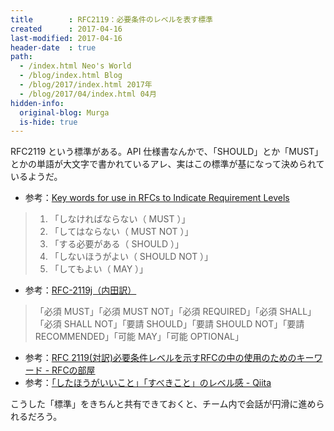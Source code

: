 ```yaml
---
title        : RFC2119：必要条件のレベルを表す標準
created      : 2017-04-16
last-modified: 2017-04-16
header-date  : true
path:
  - /index.html Neo's World
  - /blog/index.html Blog
  - /blog/2017/index.html 2017年
  - /blog/2017/04/index.html 04月
hidden-info:
  original-blog: Murga
  is-hide: true
---
```


RFC2119 という標準がある。API 仕様書なんかで、「SHOULD」とか「MUST」とかの単語が大文字で書かれているアレ、実はこの標準が基になって決められているようだ。

- 参考：[Key words for use in RFCs to Indicate Requirement Levels](https://www.ipa.go.jp/security/rfc/RFC2119JA.html)

> 1. 「しなければならない（ MUST ）」
> 2. 「してはならない（ MUST NOT ）」
> 3. 「する必要がある（ SHOULD ）」
> 4. 「しないほうがよい（ SHOULD NOT ）」
> 5. 「してもよい（ MAY ）」

- 参考：[RFC-2119j（内田訳）](http://www.asahi-net.or.jp/~sd5a-ucd/rfc-j/rfc-2119j.html)

> 「必須 MUST」「必須 MUST NOT」「必須 REQUIRED」「必須 SHALL」「必須 SHALL NOT」「要請 SHOULD」「要請 SHOULD NOT」「要請 RECOMMENDED」「可能 MAY」「可能 OPTIONAL」

- 参考：[RFC 2119(対訳)必要条件レベルを示すRFCの中の使用のためのキーワード - RFCの部屋](http://www.t-net.ne.jp/~cyfis/rfc/format/rfc2119_ja.html)
- 参考：[「したほうがいいこと」「すべきこと」のレベル感 - Qiita](http://qiita.com/jkr_2255/items/5e20100e4e8527baea03)

こうした「標準」をきちんと共有できておくと、チーム内で会話が円滑に進められるだろう。
